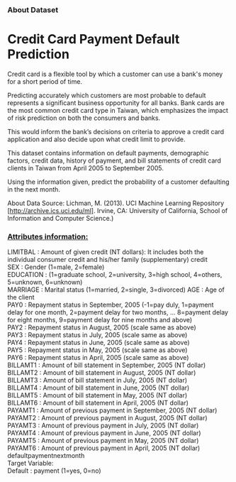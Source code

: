 
### About Dataset
# Credit Card Payment Default Prediction 
Credit card is a flexible tool by which a customer can use a bank's money for a short period of time.

Predicting accurately which customers are most probable to default represents a significant business 
opportunity for all banks. Bank cards are the most common credit card type in Taiwan, which 
emphasizes the impact of risk prediction on both the consumers and banks.

This would inform the bank’s decisions on criteria to approve a credit card application and also decide 
upon what credit limit to provide.

This dataset contains information on default payments, demographic factors, credit data, history of 
payment, and bill statements of credit card clients in Taiwan from April 2005 to September 2005.

Using the information given, predict the probability of a customer defaulting in the next month.

About Data Source:
Lichman, M. (2013). UCI Machine Learning Repository [http://archive.ics.uci.edu/ml]. Irvine, CA: University of California, School of Information and Computer Science.)


### [Attributes information:]()

LIMITBAL : Amount of given credit (NT dollars): It includes both the individual consumer credit and his/her family (supplementary) credit <br>
SEX : Gender (1=male, 2=female)<br>
EDUCATION : (1=graduate school, 2=university, 3=high school, 4=others, 5=unknown, 6=unknown)<br> 
MARRIAGE : Marital status (1=married, 2=single, 3=divorced) <r>
AGE : Age of the client <br>
PAY0 : Repayment status in September, 2005 (-1=pay duly, 1=payment delay for one month, 2=payment delay for two months, … 8=payment delay for eight months, 9=payment delay for nine months and above)<br>
PAY2 : Repayment status in August, 2005 (scale same as above)<br> 
PAY3 : Repayment status in July, 2005 (scale same as above)<br>
PAY4 : Repayment status in June, 2005 (scale same as above)<br> 
PAY5 : Repayment status in May, 2005 (scale same as above)<br>
PAY6 : Repayment status in April, 2005 (scale same as above)<br> 
BILLAMT1 : Amount of bill statement in September, 2005 (NT dollar)<br>
BILLAMT2 : Amount of bill statement in August, 2005 (NT dollar)<br> 
BILLAMT3 : Amount of bill statement in July, 2005 (NT dollar)<br>
BILLAMT4 : Amount of bill statement in June, 2005 (NT dollar) <br>
BILLAMT5 : Amount of bill statement in May, 2005 (NT dollar)<br>
BILLAMT6 : Amount of bill statement in April, 2005 (NT dollar)<br> 
PAYAMT1 : Amount of previous payment in September, 2005 (NT dollar)<br>
PAYAMT2 : Amount of previous payment in August, 2005 (NT dollar) <br>
PAYAMT3 : Amount of previous payment in July, 2005 (NT dollar)<br>
PAYAMT4 : Amount of previous payment in June, 2005 (NT dollar) <br>
PAYAMT5 : Amount of previous payment in May, 2005 (NT dollar)<br>
PAYAMT6 : Amount of previous payment in April, 2005 (NT dollar) defaultpaymentnextmonth <br>
Target Variable: <br>
Default : payment (1=yes, 0=no)<br><br>